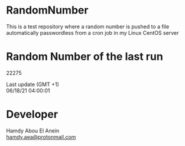 # RandomNumber    
This is a test repository where a random number is pushed to a file automatically passwordless from a cron job in my Linux CentOS server    
# Random Number of the last run   
22275
      
Last update (GMT +1)    
06/18/21 04:00:01
# Developer    
Hamdy Abou El Anein   
hamdy.aea@protonmail.com
